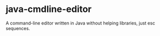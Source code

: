 # java-cmdline-editor
A command-line editor written in Java without helping libraries, just esc sequences.
